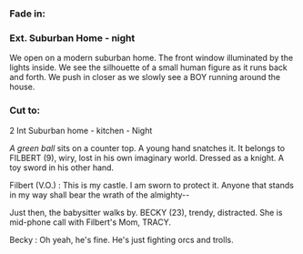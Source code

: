 ### Fade in:

### Ext. Suburban Home - night

We open on a modern suburban home. The front window illuminated by the lights inside. We see the silhouette of a small human figure as it runs back and forth. We push in closer as we slowly see a BOY running around the house.

### Cut to:

2 Int Suburban home - kitchen - Night

*A green ball* sits on a counter top. A young hand snatches it. It belongs to FILBERT (9), wiry, lost in his own imaginary world. Dressed as a knight. A toy sword in his other hand.

Filbert (V.O.)
: This is my castle. I am sworn to protect it. Anyone that stands in my way shall bear the wrath of the almighty--

Just then, the babysitter walks by. BECKY (23), trendy, distracted. She is mid-phone call with Filbert's Mom, TRACY.

Becky
: Oh yeah, he's fine. He's just fighting orcs and trolls.